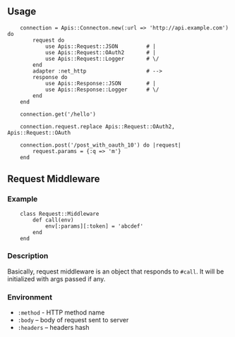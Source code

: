 ## Usage

		connection = Apis::Connecton.new(:url => 'http://api.example.com') do
			request do
				use Apis::Request::JSON			# |
				use Apis::Request::OAuth2		# |
				use Apis::Request::Logger		# \/
			end
			adapter :net_http					# -->
			response do
				use Apis::Response::JSON		# |
				use Apis::Response::Logger		# \/
			end
		end
		
		connection.get('/hello')
		
		connection.request.replace Apis::Request::OAuth2, Apis::Request::OAuth
		
		connection.post('/post_with_oauth_10') do |request|
			request.params = {:q => 'm'}
		end

## Request Middleware

### Example

		class Request::Middleware
			def call(env)
				env[:params][:token] = 'abcdef'
			end
		end

### Description

Basically, request middleware is an object that responds to `#call`.
It will be initialized with args passed if any.

### Environment

* `:method` - HTTP method name
* `:body` – body of request sent to server
* `:headers` – headers hash